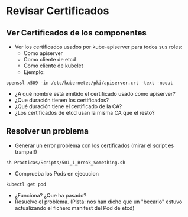 # Revisar Certificados

## Ver Certificados de los componentes

  * Ver los certificados usados por kube-apiserver para todos sus roles:
    * Como apiserver
    * Como cliente de etcd
    * Como cliente de kubelet
    * Ejemplo:

```
openssl x509 -in /etc/kubernetes/pki/apiserver.crt -text -noout
```

  * ¿A qué nombre está emitido el certificado usado como apiserver?
  * ¿Que duración tienen los certificados?
  * ¿Qué duración tiene el certificado de la CA?
  * ¿Los certificados de etcd usan la misma CA que el resto?

## Resolver un problema

  * Generar un error problema con los certificados (mirar el script es trampa!!)

```
sh Practicas/Scripts/501_1_Break_Something.sh
```

  * Comprueba los Pods en ejecucion

```
kubectl get pod
```

  * ¿Funciona? ¿Que ha pasado?
  * Resuelve el problema. (Pista: nos han dicho que un "becario" estuvo actualizando el fichero manifest del Pod de etcd)

